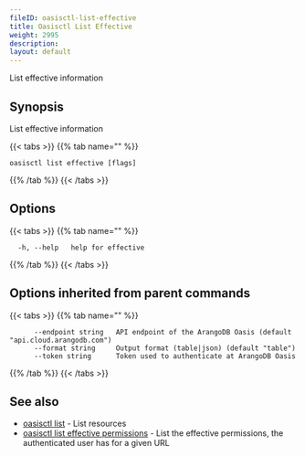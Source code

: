 ```yaml
---
fileID: oasisctl-list-effective
title: Oasisctl List Effective
weight: 2995
description: 
layout: default
---
```

List effective information

## Synopsis

List effective information

{{< tabs >}}
{{% tab name="" %}}
```
oasisctl list effective [flags]
```
{{% /tab %}}
{{< /tabs >}}

## Options

{{< tabs >}}
{{% tab name="" %}}
```
  -h, --help   help for effective
```
{{% /tab %}}
{{< /tabs >}}

## Options inherited from parent commands

{{< tabs >}}
{{% tab name="" %}}
```
      --endpoint string   API endpoint of the ArangoDB Oasis (default "api.cloud.arangodb.com")
      --format string     Output format (table|json) (default "table")
      --token string      Token used to authenticate at ArangoDB Oasis
```
{{% /tab %}}
{{< /tabs >}}

## See also

* [oasisctl list]()	 - List resources
* [oasisctl list effective permissions](oasisctl-list-effective-permissions)	 - List the effective permissions, the authenticated user has for a given URL

